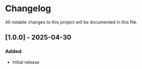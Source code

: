 # Changelog

All notable changes to this project will be documented in this file.

## [1.0.0] - 2025-04-30
### Added
- Initial release

